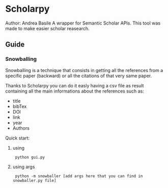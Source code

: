 # Scholarpy
Author: Andrea Basile
A wrapper for Semantic Scholar APIs. This tool was made to make easier scholar reasearch.

## Guide

### Snowballing

Snowballing is a technique that consists in getting all the references from a specific paper (backward) or
all the citations of that very same paper.

Thanks to Scholarpy you can do it easly having a csv file as result containing all the main informations about the references 
such as:

- title
- bibTex
- DOI
- link
- year
- Authors

Quick start:

1. using

        python gui.py

2. using args

        python -m snowballer [add args here that you can find in snowballer.py file]